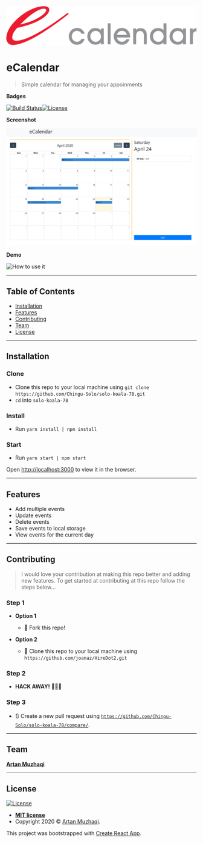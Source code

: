 [![eCalendar](./images/e_calendar-logo.png)](https://muzhaqi.com)

# eCalendar

> Simple calendar for managing your appoinments

**Badges**

[![Build Status](http://img.shields.io/travis/badges/badgerbadgerbadger.svg?style=flat-square)](https://travis-ci.org/badges/badgerbadgerbadger)[![License](http://img.shields.io/:license-mit-blue.svg?style=flat-square)](http://badges.mit-license.org)

**Screenshot**

![Home page screenshot](./images/screenshot.png)

**Demo**

![How to use it](http://g.recordit.co/BNp34OUlOX.gif)


---

## Table of Contents

- [Installation](#installation)
- [Features](#features)
- [Contributing](#contributing)
- [Team](#team)
- [License](#license)

---

## Installation

### Clone

- Clone this repo to your local machine using ```git clone https://github.com/Chingu-Solo/solo-koala-78.git```
- ```cd``` into ```solo-koala-78```

### Install

- Run ```yarn install | npm install```

### Start

- Run ```yarn start | npm start```

Open [http://localhost:3000](http://localhost:3000) to view it in the browser.

---

## Features

- Add multiple events
- Update events
- Delete events
- Save events to local storage
- View events for the current day

---

## Contributing

> I would love your contribution at making this repo better and adding new features. 
> To get started at contributing at this repo follow the steps below...

### Step 1

- **Option 1**
    - 🍴 Fork this repo!

- **Option 2**
    - 👯 Clone this repo to your local machine using `https://github.com/joanaz/HireDot2.git`

### Step 2

- **HACK AWAY!** 🔨🔨🔨

### Step 3

- 🔃 Create a new pull request using <a href="https://github.com/Chingu-Solo/solo-koala-78/compare/" target="_blank">`https://github.com/Chingu-Solo/solo-koala-78/compare/`</a>.

---

## Team

<a href="https://muzhaqi.com" target="_blank">**Artan Muzhaqi**</a>

---

## License

[![License](http://img.shields.io/:license-mit-blue.svg?style=flat-square)](http://badges.mit-license.org)

- **[MIT license](http://opensource.org/licenses/mit-license.php)**
- Copyright 2020 © <a href="http://muzhaqi.com" target="_blank">Artan Muzhaqi</a>.

This project was bootstrapped with [Create React App](https://github.com/facebook/create-react-app).